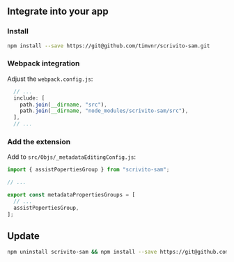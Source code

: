 ## Integrate into your app

### Install

```bash
npm install --save https://git@github.com/timvnr/scrivito-sam.git
```

### Webpack integration

Adjust the `webpack.config.js`:

```js
  // ...
  include: [
    path.join(__dirname, "src"),
    path.join(__dirname, "node_modules/scrivito-sam/src"),
  ],
  // ...
```

### Add the extension

Add to `src/Objs/_metadataEditingConfig.js`:

```js
import { assistPopertiesGroup } from "scrivito-sam";

// ...

export const metadataPropertiesGroups = [
  // ...
  assistPopertiesGroup,
];
```

## Update

```bash
npm uninstall scrivito-sam && npm install --save https://git@github.com/timvnr/scrivito-sam.git
```
